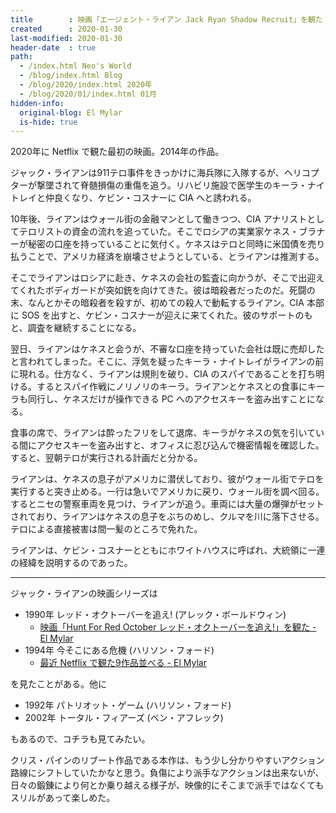 ```yaml
---
title        : 映画「エージェント・ライアン Jack Ryan Shadow Recruit」を観た
created      : 2020-01-30
last-modified: 2020-01-30
header-date  : true
path:
  - /index.html Neo's World
  - /blog/index.html Blog
  - /blog/2020/index.html 2020年
  - /blog/2020/01/index.html 01月
hidden-info:
  original-blog: El Mylar
  is-hide: true
---
```


2020年に Netflix で観た最初の映画。2014年の作品。

ジャック・ライアンは911テロ事件をきっかけに海兵隊に入隊するが、ヘリコプターが撃墜されて脊髄損傷の重傷を追う。リハビリ施設で医学生のキーラ・ナイトレイと仲良くなり、ケビン・コスナーに CIA へと誘われる。

10年後、ライアンはウォール街の金融マンとして働きつつ、CIA アナリストとしてテロリストの資金の流れを追っていた。そこでロシアの実業家ケネス・ブラナーが秘密の口座を持っていることに気付く。ケネスはテロと同時に米国債を売り払うことで、アメリカ経済を崩壊させようとしている、とライアンは推測する。

そこでライアンはロシアに赴き、ケネスの会社の監査に向かうが、そこで出迎えてくれたボディガードが突如銃を向けてきた。彼は暗殺者だったのだ。死闘の末、なんとかその暗殺者を殺すが、初めての殺人で動転するライアン。CIA 本部に SOS を出すと、ケビン・コスナーが迎えに来てくれた。彼のサポートのもと、調査を継続することになる。

翌日、ライアンはケネスと会うが、不審な口座を持っていた会社は既に売却したと言われてしまった。そこに、浮気を疑ったキーラ・ナイトレイがライアンの前に現れる。仕方なく、ライアンは規則を破り、CIA のスパイであることを打ち明ける。するとスパイ作戦にノリノリのキーラ。ライアンとケネスとの食事にキーラも同行し、ケネスだけが操作できる PC へのアクセスキーを盗み出すことになる。

食事の席で、ライアンは酔ったフリをして退席、キーラがケネスの気を引いている間にアクセスキーを盗み出すと、オフィスに忍び込んで機密情報を確認した。すると、翌朝テロが実行される計画だと分かる。

ライアンは、ケネスの息子がアメリカに潜伏しており、彼がウォール街でテロを実行すると突き止める。一行は急いでアメリカに戻り、ウォール街を調べ回る。するとニセの警察車両を見つけ、ライアンが追う。車両には大量の爆弾がセットされており、ライアンはケネスの息子をぶちのめし、クルマを川に落下させる。テロによる直接被害は間一髪のところで免れた。

ライアンは、ケビン・コスナーとともにホワイトハウスに呼ばれ、大統領に一連の経緯を説明するのであった。

---

ジャック・ライアンの映画シリーズは

- 1990年 レッド・オクトーバーを追え! (アレック・ボールドウィン)
  - [映画「Hunt For Red October レッド・オクトーバーを追え!」を観た - El Mylar](http://neos21.hateblo.jp/entry/2019/06/12/110000)
- 1994年 今そこにある危機 (ハリソン・フォード)
  - [最近 Netflix で観た9作品並べる - El Mylar](http://neos21.hateblo.jp/entry/2019/05/04/180955#Clear-And-Present-Danger-%E4%BB%8A%E3%81%9D%E3%81%93%E3%81%AB%E3%81%82%E3%82%8B%E5%8D%B1%E6%A9%9F)

を見たことがある。他に

- 1992年 パトリオット・ゲーム (ハリソン・フォード)
- 2002年 トータル・フィアーズ (ベン・アフレック)

もあるので、コチラも見てみたい。

クリス・パインのリブート作品である本作は、もう少し分かりやすいアクション路線にシフトしていたかなと思う。負傷により派手なアクションは出来ないが、日々の鍛錬により何とか乗り越える様子が、映像的にそこまで派手ではなくてもスリルがあって楽しめた。

